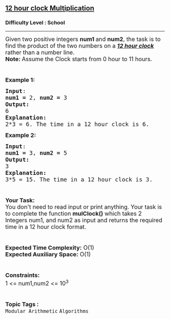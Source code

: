 <h2><a href="https://practice.geeksforgeeks.org/problems/12-hour-clock-multiplication4709/1?page=5&difficulty[]=-2&status[]=unsolved&sortBy=submissions">12 hour clock Multiplication</a></h2><h3>Difficulty Level : School</h3><hr><div class="problems_problem_content__Xm_eO"><p><span style="font-size:18px">Given two positive integers&nbsp;<strong>num1&nbsp;</strong>and&nbsp;<strong>num2</strong>, the task is to find&nbsp;the product&nbsp;of the two numbers&nbsp;on a <em><u><strong>12 hour clock</strong></u><strong> </strong></em>rather than a number line.<br>
<strong>Note: </strong>Assume the Clock starts from 0 hour to 11 hours.</span></p>

<p>&nbsp;</p>

<p><span style="font-size:18px"><strong>Example 1:</strong></span></p>

<pre><span style="font-size:18px"><strong>Input</strong>:</span>
<span style="font-size:18px"><strong>num1 = </strong>2, <strong>num2 = </strong>3</span>
<span style="font-size:18px"><strong>Output:</strong></span>
<span style="font-size:18px">6</span>
<span style="font-size:18px"><strong>Explanation:</strong></span>
<span style="font-size:18px">2*3 = 6. The time in a 12 hour clock is 6.</span></pre>

<p><span style="font-size:18px"><strong>Example 2:</strong></span></p>

<pre><span style="font-size:18px"><strong>Input</strong>:</span>
<span style="font-size:18px"><strong>num1 = </strong>3, <strong>num2 = </strong>5</span>
<span style="font-size:18px"><strong>Output:</strong></span>
<span style="font-size:18px">3</span>
<span style="font-size:18px"><strong>Explanation:</strong></span>
<span style="font-size:18px">3*5 = 15. The time in a 12 hour clock is 3.</span></pre>

<p>&nbsp;</p>

<p><span style="font-size:18px"><strong>Your Task:</strong><br>
You don't need to read input or print anything. Your task is to complete the function <strong>mulClock()</strong> which takes 2 Integers num1, and num2 as input and returns the required time in a 12 hour clock format.</span></p>

<p>&nbsp;</p>

<p><span style="font-size:18px"><strong>Expected Time Complexity:</strong> O(1)<br>
<strong>Expected Auxiliary Space:</strong> O(1)</span></p>

<p>&nbsp;</p>

<p><span style="font-size:18px"><strong>Constraints:</strong></span><br>
<span style="font-size:18px">1 &lt;= num1,num2 &lt;= 10<sup>3</sup></span></p>
</div><br><p><span style=font-size:18px><strong>Topic Tags : </strong><br><code>Modular Arithmetic</code>&nbsp;<code>Algorithms</code>&nbsp;